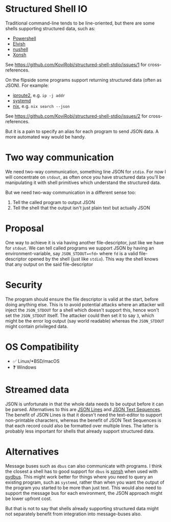 # Structured Shell IO
Traditional command-line tends to be line-oriented, but there are some shells
supporting structured data, such as:
- [Powershell](https://learn.microsoft.com/en-us/powershell/)
- [Elvish](https://elv.sh/)
- [nushell](https://nushell.sh/)
- [Xonsh](https://xon.sh/)

See https://github.com/KoviRobi/structured-shell-stdio/issues/1 for cross-references.

On the flipside some programs support returning structured data (often as
JSON). For example:
- [iproute2](https://wiki.linuxfoundation.org/networking/iproute2), e.g.
  `ip -j addr`
- [systemd](https://systemd.io/)
- [nix](https://nixos.org/), e.g. `nix search --json`

See https://github.com/KoviRobi/structured-shell-stdio/issues/2 for cross-references.

But it is a pain to specify an alias for each program to send JSON data. A more
automated way would be handy.

# Two way communication
We need two-way communication, something line JSON for `stdio`. For now I will
concentrate on `stdout`, as often once you have structured data you'll be
manipulating it with shell primitives which understand the structured data.

But we need two-way communication in a different sense too:
1. Tell the called program to output JSON
2. Tell the shell that the output isn't just plain text but actually JSON

# Proposal
One way to achieve it is via having another file-descriptor, just like we have
for `stdout`. We can tell called programs we support JSON by having an
environment-variable, say `JSON_STDOUT=<fd>` where `fd` is a valid
file-descriptor opened by the shell (just like `stdio`). This way the shell
knows that any output on the said file-descriptor

# Security
The program should ensure the file descriptor is valid at the start, before
doing anything else. This is to avoid potential attacks where an attacker will
inject the `JSON_STDOUT` for a shell which doesn't support this, hence won't
set the `JSON_STDOUT` itself. The attacker could then set it to say `3`, which
might be the error log output (say world readable) whereas the `JSON_STDOUT`
might contain privileged data.

# OS Compatibility
- ✅ Linux/*BSD/macOS
- ❓ Windows

# Streamed data
JSON is unfortunate in that the whole data needs to be output before it can be
parsed. Alternatives to this are [JSON Lines](https://jsonlines.org/) and [JSON
Text Sequences](https://www.rfc-editor.org/rfc/rfc7464). The benefit of JSON
Lines is that it doesn't need the text-editor to support non-printable
characters, whereas the benefit of JSON Text Sequences is that each record
could also be formatted over multiple lines. The latter is probably less
important for shells that already support structured data.

# Alternatives
Message buses such as `dbus` can also communicate with programs. I think the
closest a shell has to good support for `dbus` is [xonsh](https://xon.sh/) when
used with [pydbus](https://pypi.org/project/pydbus/). This might work better
for things where you need to query an existing program, such as `systemd`,
rather than when you want the output of the program you started to be more than
just text. This would also need to support the message bus for each
environment, the JSON approach might be lower upfront cost.

But that is not to say that shells already supporting structured data might not
separately benefit from integration into message-buses also.

